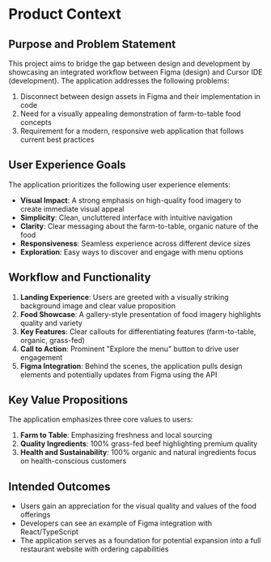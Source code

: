 # Product Context

## Purpose and Problem Statement
This project aims to bridge the gap between design and development by showcasing an integrated workflow between Figma (design) and Cursor IDE (development). The application addresses the following problems:

1. Disconnect between design assets in Figma and their implementation in code
2. Need for a visually appealing demonstration of farm-to-table food concepts
3. Requirement for a modern, responsive web application that follows current best practices

## User Experience Goals
The application prioritizes the following user experience elements:

- **Visual Impact**: A strong emphasis on high-quality food imagery to create immediate visual appeal
- **Simplicity**: Clean, uncluttered interface with intuitive navigation
- **Clarity**: Clear messaging about the farm-to-table, organic nature of the food
- **Responsiveness**: Seamless experience across different device sizes
- **Exploration**: Easy ways to discover and engage with menu options

## Workflow and Functionality
1. **Landing Experience**: Users are greeted with a visually striking background image and clear value proposition
2. **Food Showcase**: A gallery-style presentation of food imagery highlights quality and variety
3. **Key Features**: Clear callouts for differentiating features (farm-to-table, organic, grass-fed)
4. **Call to Action**: Prominent "Explore the menu" button to drive user engagement
5. **Figma Integration**: Behind the scenes, the application pulls design elements and potentially updates from Figma using the API

## Key Value Propositions
The application emphasizes three core values to users:
1. **Farm to Table**: Emphasizing freshness and local sourcing
2. **Quality Ingredients**: 100% grass-fed beef highlighting premium quality
3. **Health and Sustainability**: 100% organic and natural ingredients focus on health-conscious customers

## Intended Outcomes
- Users gain an appreciation for the visual quality and values of the food offerings
- Developers can see an example of Figma integration with React/TypeScript
- The application serves as a foundation for potential expansion into a full restaurant website with ordering capabilities 